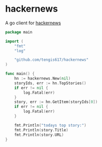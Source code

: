 # hackernews
A go client for [hackernews](https://github.com/HackerNews/API)


```go
package main

import (
	"fmt"
	"log"

	"github.com/tengis617/hackernews"
)

func main() {
	hn := hackernews.New(nil)
	storyIds, err := hn.TopStories()
	if err != nil {
		log.Fatal(err)
	}
	story, err := hn.GetItem(storyIds[0])
	if err != nil {
		log.Fatal(err)
	}

	fmt.Println("todays top story:")
	fmt.Println(story.Title)
	fmt.Println(story.URL)
}
```